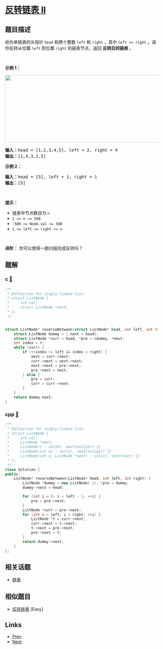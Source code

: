 
# [反转链表 II](https://leetcode-cn.com/problems/reverse-linked-list-ii)

## 题目描述

给你单链表的头指针 <code>head</code> 和两个整数 <code>left</code> 和 <code>right</code> ，其中 <code>left <= right</code> 。请你反转从位置 <code>left</code> 到位置 <code>right</code> 的链表节点，返回 <strong>反转后的链表</strong> 。
<p> </p>

<p><strong>示例 1：</strong></p>
<img alt="" src="https://assets.leetcode.com/uploads/2021/02/19/rev2ex2.jpg" style="width: 542px; height: 222px;" />
<pre>
<strong>输入：</strong>head = [1,2,3,4,5], left = 2, right = 4
<strong>输出：</strong>[1,4,3,2,5]
</pre>

<p><strong>示例 2：</strong></p>

<pre>
<strong>输入：</strong>head = [5], left = 1, right = 1
<strong>输出：</strong>[5]
</pre>

<p> </p>

<p><strong>提示：</strong></p>

<ul>
	<li>链表中节点数目为 <code>n</code></li>
	<li><code>1 <= n <= 500</code></li>
	<li><code>-500 <= Node.val <= 500</code></li>
	<li><code>1 <= left <= right <= n</code></li>
</ul>

<p> </p>

<p><strong>进阶：</strong> 你可以使用一趟扫描完成反转吗？</p>


## 题解

### c [🔗](reverse-linked-list-ii.c) 
```c
/**
 * Definition for singly-linked list.
 * struct ListNode {
 *     int val;
 *     struct ListNode *next;
 * };
 */


struct ListNode* reverseBetween(struct ListNode* head, int left, int right){
    struct ListNode dummy = {.next = head};
    struct ListNode *curr = head, *pre = &dummy, *next;
    int index = 0;
    while (curr) {
        if (++index >= left && index < right) {
            next = curr->next;
            curr->next = next->next;
            next->next = pre->next;
            pre->next = next;
        } else {
            pre = curr;
            curr = curr->next;
        }
    }
    return dummy.next;
}
```
### cpp [🔗](reverse-linked-list-ii.cpp) 
```cpp
/**
 * Definition for singly-linked list.
 * struct ListNode {
 *     int val;
 *     ListNode *next;
 *     ListNode() : val(0), next(nullptr) {}
 *     ListNode(int x) : val(x), next(nullptr) {}
 *     ListNode(int x, ListNode *next) : val(x), next(next) {}
 * };
 */
class Solution {
public:
    ListNode* reverseBetween(ListNode* head, int left, int right) {
        ListNode *dummy = new ListNode(-1), *pre = dummy;
        dummy->next = head;

        for (int i = 0; i < left - 1; ++i) {
            pre = pre->next;
        }
        ListNode *curr = pre->next;
        for (int i = left; i < right; ++i) {
            ListNode *t = curr->next;
            curr->next = t->next;
            t->next = pre->next;
            pre->next = t;
        }
        return dummy->next;
    }
};
```


## 相关话题

- [链表](https://leetcode-cn.com/tag/linked-list) 


## 相似题目

- [反转链表](../reverse-linked-list/README.md)  [Easy] 


## Links

- [Prev](../subsets-ii/README.md) 
- [Next](../restore-ip-addresses/README.md) 

